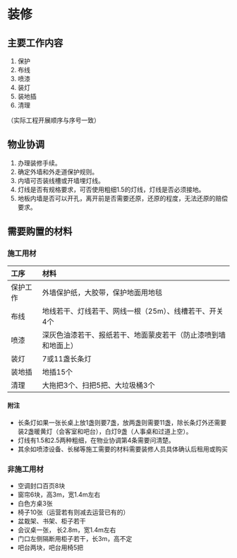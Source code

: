 # 装修
## 主要工作内容
1. 保护
2. 布线
3. 喷漆
4. 装灯
5. 装地插
6. 清理

（实际工程开展顺序与序号一致）
## 物业协调
1. 办理装修手续。
2. 确定外墙和外走道保护规则。
3. 内墙可否装线槽或开墙埋灯线。
4. 灯线是否有规格要求，可否使用粗细1.5的灯线，灯线是否必须接地。
5. 地板内墙是否可以开孔，离开前是否需要还原，还原的程度，无法还原的赔偿要求。

## 需要购置的材料
### 施工用材
| 工序       |   材料   |
| :-------- | :------ |
| 保护工作 | 外墙保护纸，大胶带，保护地面用地毯|
| 布线 | 地线若干、灯线若干、网线一根（25m）、线槽若干、开关4个 |
| 喷漆 | 深灰色油漆若干、报纸若干、地面蒙皮若干（防止漆喷到墙和地面上）|
| 装灯 | 7或11盏长条灯 |
| 装地插 | 地插15个 |
| 清理 | 大拖把3个、扫把5把、大垃圾桶3个 |

#### 附注
- 长条灯如果一张长桌上放1盏则要7盏，放两盏则需要11盏，除长条灯外还需要装2盏暖黄灯（会客室和吧台），白灯9盏（人事桌和过道上空）。
- 灯线有1.5和2.5两种粗细，在物业协调第4条需要问清楚。
- 其余如喷漆设备、长梯等施工需要的材料需要装修人员具体确认后租用或购买

### 非施工用材
- 空调封口百页8块
- 窗帘6块，高3m，宽1.4m左右
- 白色方桌3张
- 椅子10张（运营若有则减去运营已有的）
- 盆栽架、书架、柜子若干
- 会议桌一张， 长2.8m，宽1.4m左右
- 门口左侧隔断用柜子若干，长3m，高不定
- 吧台两块，吧台用椅5把
